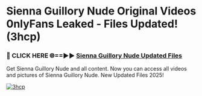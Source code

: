 # Sienna Guillory Nude Original Videos 0nlyFans Leaked - Files Updated! (3hcp)

<h3>🔴 CLICK HERE 🌐==►► <a href="https://tinyurl.com/4mcuefdz" rel="nofollow">Sienna Guillory Nude Updated Files</a></h3>

Get Sienna Guillory Nude and all content. Now you can access all videos and pictures of Sienna Guillory Nude. New Updated Files 2025!

[![3hcp](https://i.imgur.com/StAQSOY.gif)](https://tinyurl.com/4mcuefdz)
